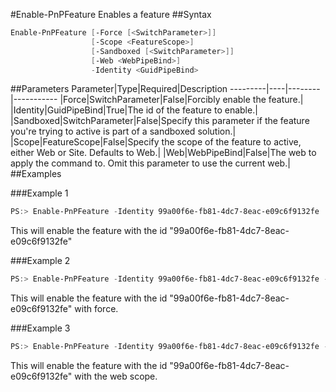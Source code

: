 #Enable-PnPFeature
Enables a feature
##Syntax
```powershell
Enable-PnPFeature [-Force [<SwitchParameter>]]
                  [-Scope <FeatureScope>]
                  [-Sandboxed [<SwitchParameter>]]
                  [-Web <WebPipeBind>]
                  -Identity <GuidPipeBind>
```


##Parameters
Parameter|Type|Required|Description
---------|----|--------|-----------
|Force|SwitchParameter|False|Forcibly enable the feature.|
|Identity|GuidPipeBind|True|The id of the feature to enable.|
|Sandboxed|SwitchParameter|False|Specify this parameter if the feature you're trying to active is part of a sandboxed solution.|
|Scope|FeatureScope|False|Specify the scope of the feature to active, either Web or Site. Defaults to Web.|
|Web|WebPipeBind|False|The web to apply the command to. Omit this parameter to use the current web.|
##Examples

###Example 1
```powershell
PS:> Enable-PnPFeature -Identity 99a00f6e-fb81-4dc7-8eac-e09c6f9132fe
```
This will enable the feature with the id "99a00f6e-fb81-4dc7-8eac-e09c6f9132fe"

###Example 2
```powershell
PS:> Enable-PnPFeature -Identity 99a00f6e-fb81-4dc7-8eac-e09c6f9132fe -Force
```
This will enable the feature with the id "99a00f6e-fb81-4dc7-8eac-e09c6f9132fe" with force.

###Example 3
```powershell
PS:> Enable-PnPFeature -Identity 99a00f6e-fb81-4dc7-8eac-e09c6f9132fe -Scope Web
```
This will enable the feature with the id "99a00f6e-fb81-4dc7-8eac-e09c6f9132fe" with the web scope.
